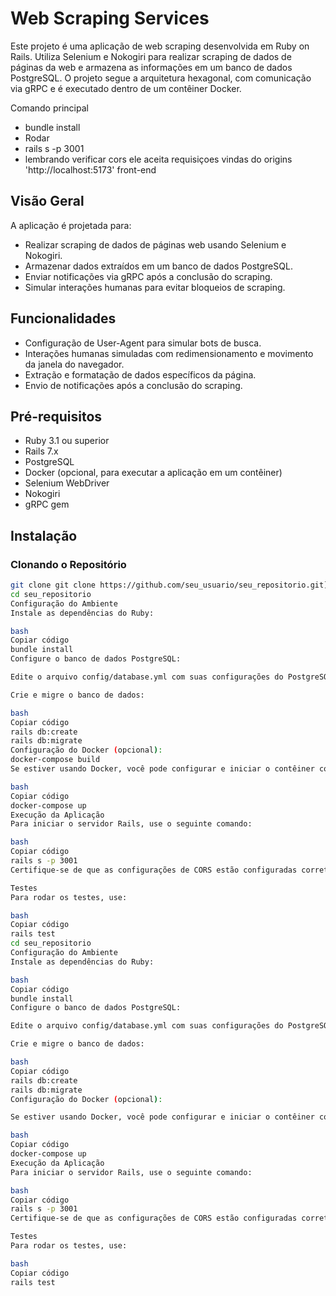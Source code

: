 # Web Scraping Services

Este projeto é uma aplicação de web scraping desenvolvida em Ruby on Rails. Utiliza Selenium e Nokogiri para realizar scraping de dados de páginas da web e armazena as informações em um banco de dados PostgreSQL. O projeto segue a arquitetura hexagonal, com comunicação via gRPC e é executado dentro de um contêiner Docker.

Comando principal 
- bundle install
- Rodar
- rails s -p 3001 
- lembrando verificar cors  ele aceita requisiçoes vindas do origins 'http://localhost:5173' front-end

## Visão Geral

A aplicação é projetada para:

- Realizar scraping de dados de páginas web usando Selenium e Nokogiri.
- Armazenar dados extraídos em um banco de dados PostgreSQL.
- Enviar notificações via gRPC após a conclusão do scraping.
- Simular interações humanas para evitar bloqueios de scraping.

## Funcionalidades

- Configuração de User-Agent para simular bots de busca.
- Interações humanas simuladas com redimensionamento e movimento da janela do navegador.
- Extração e formatação de dados específicos da página.
- Envio de notificações após a conclusão do scraping.

## Pré-requisitos

- Ruby 3.1 ou superior
- Rails 7.x
- PostgreSQL
- Docker (opcional, para executar a aplicação em um contêiner)
- Selenium WebDriver
- Nokogiri
- gRPC gem

## Instalação

### Clonando o Repositório

```bash
git clone git clone https://github.com/seu_usuario/seu_repositorio.git](https://github.com/Marciohenr1que/web_scraping_service
cd seu_repositorio
Configuração do Ambiente
Instale as dependências do Ruby:

bash
Copiar código
bundle install
Configure o banco de dados PostgreSQL:

Edite o arquivo config/database.yml com suas configurações do PostgreSQL.

Crie e migre o banco de dados:

bash
Copiar código
rails db:create
rails db:migrate
Configuração do Docker (opcional):
docker-compose build
Se estiver usando Docker, você pode configurar e iniciar o contêiner com:

bash
Copiar código
docker-compose up
Execução da Aplicação
Para iniciar o servidor Rails, use o seguinte comando:

bash
Copiar código
rails s -p 3001
Certifique-se de que as configurações de CORS estão configuradas corretamente para permitir solicitações da sua aplicação.

Testes
Para rodar os testes, use:

bash
Copiar código
rails test
cd seu_repositorio
Configuração do Ambiente
Instale as dependências do Ruby:

bash
Copiar código
bundle install
Configure o banco de dados PostgreSQL:

Edite o arquivo config/database.yml com suas configurações do PostgreSQL.

Crie e migre o banco de dados:

bash
Copiar código
rails db:create
rails db:migrate
Configuração do Docker (opcional):

Se estiver usando Docker, você pode configurar e iniciar o contêiner com:

bash
Copiar código
docker-compose up
Execução da Aplicação
Para iniciar o servidor Rails, use o seguinte comando:

bash
Copiar código
rails s -p 3001
Certifique-se de que as configurações de CORS estão configuradas corretamente para permitir solicitações da sua aplicação.

Testes
Para rodar os testes, use:

bash
Copiar código
rails test
